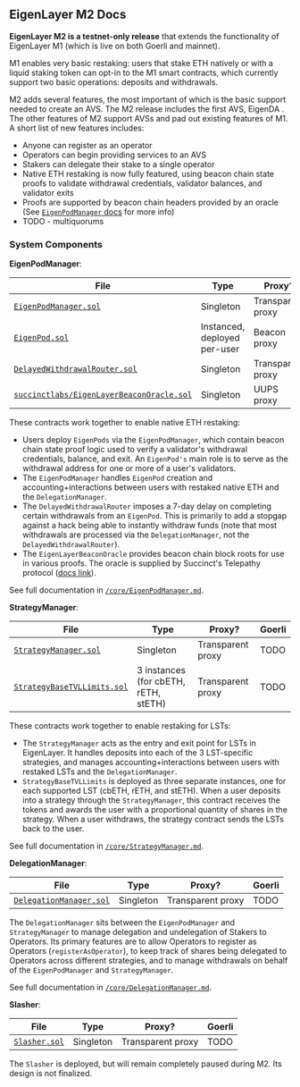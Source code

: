 ## EigenLayer M2 Docs

**EigenLayer M2 is a testnet-only release** that extends the functionality of EigenLayer M1 (which is live on both Goerli and mainnet).

M1 enables very basic restaking: users that stake ETH natively or with a liquid staking token can opt-in to the M1 smart contracts, which currently support two basic operations: deposits and withdrawals. 

M2 adds several features, the most important of which is the basic support needed to create an AVS<!--(*link: ["what is an AVS?"](https://github.com/Layr-Labs/eigenlayer-contracts/blob/master/docs/AVS-Guide.md) TODO*)-->. The M2 release includes the first AVS, EigenDA <!--(*link: read more about EigenDA (TODO)*)-->. The other features of M2 support AVSs and pad out existing features of M1. A short list of new features includes:
* Anyone can register as an operator
* Operators can begin providing services to an AVS
* Stakers can delegate their stake to a single operator
* Native ETH restaking is now fully featured, using beacon chain state proofs to validate withdrawal credentials, validator balances, and validator exits
* Proofs are supported by beacon chain headers provided by an oracle (See [`EigenPodManager` docs](./core/EigenPodManager.md) for more info)
* TODO - multiquorums

### System Components

**EigenPodManager**:

| File | Type | Proxy? | Goerli |
| -------- | -------- | -------- | -------- |
| [`EigenPodManager.sol`](../src/contracts/pods/EigenPodManager.sol) | Singleton | Transparent proxy | TODO |
| [`EigenPod.sol`](../src/contracts/pods/EigenPod.sol) | Instanced, deployed per-user | Beacon proxy | TODO |
| [`DelayedWithdrawalRouter.sol`](../src/contracts/pods/DelayedWithdrawalRouter.sol) | Singleton | Transparent proxy | TODO |
| [`succinctlabs/EigenLayerBeaconOracle.sol`](https://github.com/succinctlabs/telepathy-contracts/blob/main/external/integrations/eigenlayer/EigenLayerBeaconOracle.sol) | Singleton | UUPS proxy | [`0x40B1...9f2c`](https://goerli.etherscan.io/address/0x40B10ddD29a2cfF33DBC420AE5bbDa0649049f2c) |

These contracts work together to enable native ETH restaking:
* Users deploy `EigenPods` via the `EigenPodManager`, which contain beacon chain state proof logic used to verify a validator's withdrawal credentials, balance, and exit. An `EigenPod's` main role is to serve as the withdrawal address for one or more of a user's validators.
* The `EigenPodManager` handles `EigenPod` creation and accounting+interactions between users with restaked native ETH and the `DelegationManager`.
* The `DelayedWithdrawalRouter` imposes a 7-day delay on completing certain withdrawals from an `EigenPod`. This is primarily to add a stopgap against a hack being able to instantly withdraw funds (note that most withdrawals are processed via the `DelegationManager`, not the `DelayedWithdrawalRouter`).
* The `EigenLayerBeaconOracle` provides beacon chain block roots for use in various proofs. The oracle is supplied by Succinct's Telepathy protocol ([docs link](https://docs.telepathy.xyz/)).

See full documentation in [`/core/EigenPodManager.md`](./core/EigenPodManager.md).

**StrategyManager**:

| File | Type | Proxy? | Goerli |
| -------- | -------- | -------- | -------- |
| [`StrategyManager.sol`](../src/contracts/core/StrategyManager.sol) | Singleton | Transparent proxy | TODO |
| [`StrategyBaseTVLLimits.sol`](../src/contracts/strategies/StrategyBaseTVLLimits.sol) | 3 instances (for cbETH, rETH, stETH) | Transparent proxy | TODO |

These contracts work together to enable restaking for LSTs:
* The `StrategyManager` acts as the entry and exit point for LSTs in EigenLayer. It handles deposits into each of the 3 LST-specific strategies, and manages accounting+interactions between users with restaked LSTs and the `DelegationManager`.
* `StrategyBaseTVLLimits` is deployed as three separate instances, one for each supported LST (cbETH, rETH, and stETH). When a user deposits into a strategy through the `StrategyManager`, this contract receives the tokens and awards the user with a proportional quantity of shares in the strategy. When a user withdraws, the strategy contract sends the LSTs back to the user.

See full documentation in [`/core/StrategyManager.md`](./core/StrategyManager.md).

**DelegationManager**:

| File | Type | Proxy? | Goerli |
| -------- | -------- | -------- | -------- |
| [`DelegationManager.sol`](../src/contracts/core/DelegationManager.sol) | Singleton | Transparent proxy | TODO |

The `DelegationManager` sits between the `EigenPodManager` and `StrategyManager` to manage delegation and undelegation of Stakers to Operators. Its primary features are to allow Operators to register as Operators (`registerAsOperator`), to keep track of shares being delegated to Operators across different strategies, and to manage withdrawals on behalf of the `EigenPodManager` and `StrategyManager`.

See full documentation in [`/core/DelegationManager.md`](./core/DelegationManager.md).

**Slasher**:

| File | Type | Proxy? | Goerli |
| -------- | -------- | -------- | -------- |
| [`Slasher.sol`](../src/contracts/core/Slasher.sol) | Singleton | Transparent proxy | TODO |

The `Slasher` is deployed, but will remain completely paused during M2. Its design is not finalized.
